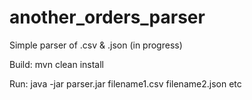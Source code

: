# another_orders_parser
Simple parser of .csv & .json (in progress)

Build: mvn clean install

Run: java -jar parser.jar filename1.csv filename2.json etc
